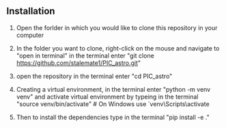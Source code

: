 ## Installation

1. Open the forlder in which you would like to clone this repository in your computer
   
2. In the folder you want to clone, right-click on the mouse and navigate to "open in terminal"
   in the terminal enter "git clone https://github.com/stalemate1/PIC_astro.git"

3. open the repository in the terminal enter "cd PIC_astro"

4. Creating a virtual environment, in the terminal enter "python -m venv venv"
   and activate virtual environment by typeing in the terminal "source venv/bin/activate"  # On Windows use `venv\Scripts\activate

5. Then to install the dependencies type in the terminal "pip install -e ."
